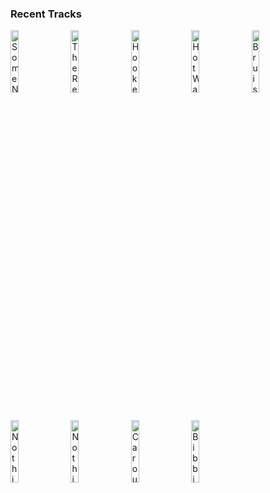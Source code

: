 ### Recent Tracks
[<img src='https://lastfm.freetls.fastly.net/i/u/300x300/23c8bf46a0794deeb989fb2edd8b1e76.png' width='16%' height='16%' alt='Some Nights'>](https://www.last.fm/music/fun./_/some%2bnights)&nbsp;&nbsp;&nbsp;&nbsp;[<img src='https://lastfm.freetls.fastly.net/i/u/300x300/e941370148fd40cc8107f83070045168.png' width='16%' height='16%' alt='The Real Thing'>](https://www.last.fm/music/phoenix/_/the%2breal%2bthing)&nbsp;&nbsp;&nbsp;&nbsp;[<img src='https://lastfm.freetls.fastly.net/i/u/300x300/64608dfcbfc741c9c1c1078ddc0f9c78.png' width='16%' height='16%' alt='Hooked on a Feeling'>](https://www.last.fm/music/blue%2bswede/_/hooked%2bon%2ba%2bfeeling)&nbsp;&nbsp;&nbsp;&nbsp;[<img src='https://lastfm.freetls.fastly.net/i/u/300x300/1fa307056b4e5cf7875c9d62f670ed3c.png' width='16%' height='16%' alt='Hot Water'>](https://www.last.fm/music/audien/_/hot%2bwater)&nbsp;&nbsp;&nbsp;&nbsp;[<img src='https://lastfm.freetls.fastly.net/i/u/300x300/000e4a3c48f44792846862b86dbbe76e.png' width='16%' height='16%' alt='Bruises'>](https://www.last.fm/music/chairlift/_/bruises)&nbsp;&nbsp;&nbsp;&nbsp;<br>[<img src='https://lastfm.freetls.fastly.net/i/u/300x300/c1fefd61bd9284e8d5c27fed7a44bd8f.png' width='16%' height='16%' alt='Nothing But You (feat. Donnie Sloan & Ricky Ducati)'>](https://www.last.fm/music/devault/_/nothing%2bbut%2byou%2b%2528feat.%2bdonnie%2bsloan%2b%2526%2bricky%2bducati%2529)&nbsp;&nbsp;&nbsp;&nbsp;[<img src='https://lastfm.freetls.fastly.net/i/u/300x300/c1fefd61bd9284e8d5c27fed7a44bd8f.png' width='16%' height='16%' alt='Nothing But You (feat. Donnie Sloan & Ricky Ducati)'>](https://www.last.fm/music/devault/_/nothing%2bbut%2byou%2b%2528feat.%2bdonnie%2bsloan%2b%2526%2bricky%2bducati%2529)&nbsp;&nbsp;&nbsp;&nbsp;[<img src='https://lastfm.freetls.fastly.net/i/u/300x300/b51f93714fe0f59d7f65a2564748e995.png' width='16%' height='16%' alt='Carousel'>](https://www.last.fm/music/skylar%2bspence/_/carousel)&nbsp;&nbsp;&nbsp;&nbsp;[<img src='https://lastfm.freetls.fastly.net/i/u/300x300/fb2e1f28d0761aefb9990f5b5a0739d2.png' width='16%' height='16%' alt='Bibbidi-Bobbidi-Boo - From "Cinderella"'>](https://www.last.fm/music/verna%2bfelton/_/bibbidi-bobbidi-boo%2b-%2bfrom%2b%2522cinderella%2522)&nbsp;&nbsp;&nbsp;&nbsp;